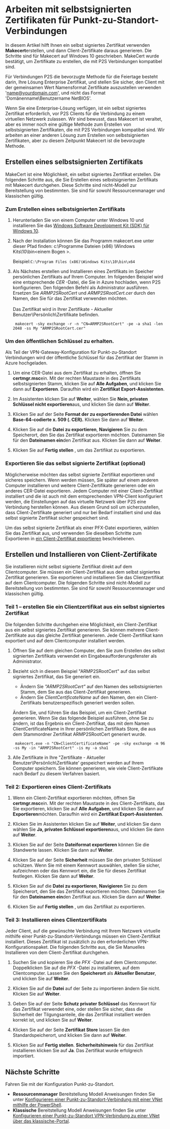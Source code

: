 <properties 
   pageTitle="Erstellen von selbstsignierten Zertifikaten für virtuelle Punkt-zu-Standort-Netzwerk Cross Verbindungen lokale mithilfe von Makecert | Microsoft Azure"
   description="Dieser Artikel enthält Schritte aus, um Makecert zum Erstellen von selbstsignierten Zertifikaten auf Windows-10 verwenden."
   services="vpn-gateway"
   documentationCenter="na"
   authors="cherylmc"
   manager="carmonm"
   editor=""
   tags="azure-resource-manager"/>
<tags 
   ms.service="vpn-gateway"
   ms.devlang="na"
   ms.topic="article"
   ms.tgt_pltfrm="na"
   ms.workload="infrastructure-services"
   ms.date="08/22/2016"
   ms.author="cherylmc" />

# <a name="working-with-self-signed-certificates-for-point-to-site-connections"></a>Arbeiten mit selbstsignierten Zertifikaten für Punkt-zu-Standort-Verbindungen

In diesem Artikel hilft Ihnen ein selbst signiertes Zertifikat verwenden **Makecert**erstellen, und dann Client-Zertifikate daraus generieren. Die Schritte sind für Makecert auf Windows 10 geschrieben. MakeCert wurde bestätigt, um Zertifikate zu erstellen, die mit P2S Verbindungen kompatibel sind. 

Für Verbindungen P2S die bevorzugte Methode für die Feiertage besteht darin, Ihre Lösung Enterprise Zertifikat, und stellen Sie sicher, den Client mit der gemeinsamen Wert Namensformat Zertifikate auszustellen verwenden 'name@yourdomain.com', und nicht das Format 'Domänenname\Benutzername NetBIOS'.

Wenn Sie eine Enterprise-Lösung verfügen, ist ein selbst signiertes Zertifikat erforderlich, vor P2S Clients für die Verbindung zu einem virtuellen Netzwerk zulassen. Wir sind bewusst, dass Makecert ist veraltet, aber es immer noch eine gültige Methode zum Erstellen von selbstsignierten Zertifikaten, die mit P2S Verbindungen kompatibel sind. Wir arbeiten an einer anderen Lösung zum Erstellen von selbstsignierten Zertifikaten, aber zu diesem Zeitpunkt Makecert ist die bevorzugte Methode.

## <a name="create-a-self-signed-certificate"></a>Erstellen eines selbstsignierten Zertifikats

MakeCert ist eine Möglichkeit, ein selbst signiertes Zertifikat erstellen. Die folgenden Schritte aus, die Sie Erstellen eines selbstsignierten Zertifikats mit Makecert durchgehen. Diese Schritte sind nicht-Modell zur Bereitstellung von bestimmten. Sie sind für sowohl Ressourcenmanager und klassischen gültig.

### <a name="to-create-a-self-signed-certificate"></a>Zum Erstellen eines selbstsignierten Zertifikats

1. Herunterladen Sie von einem Computer unter Windows 10 und installieren Sie das [Windows Software Development Kit (SDK) für Windows 10](https://dev.windows.com/en-us/downloads/windows-10-sdk).

2. Nach der Installation können Sie das Programm makecert.exe unter dieser Pfad finden: c:\Programme Dateien (x86) \Windows Kits\10\bin\<einem Bogen >. 
        
    Beispiel:`C:\Program Files (x86)\Windows Kits\10\bin\x64`

3. Als Nächstes erstellen und Installieren eines Zertifikats im Speicher persönlichen Zertifikats auf Ihrem Computer. Im folgenden Beispiel wird eine entsprechende *CER* -Datei, die Sie in Azure hochladen, wenn P2S konfigurieren. Den folgenden Befehl als Administrator ausführen. Ersetzen Sie *ARMP2SRootCert* und *ARMP2SRootCert.cer* durch den Namen, den Sie für das Zertifikat verwenden möchten.<br><br>Das Zertifikat wird in Ihrer Zertifikate - Aktueller Benutzer\Persönlich\Zertifikate befinden.

        makecert -sky exchange -r -n "CN=ARMP2SRootCert" -pe -a sha1 -len 2048 -ss My "ARMP2SRootCert.cer"


###  <a name="a-namerootpublickeyato-obtain-the-public-key"></a><a name="rootpublickey"></a>Um den öffentlichen Schlüssel zu erhalten.

Als Teil der VPN-Gateway-Konfiguration für Punkt-zu-Standort Verbindungen wird der öffentliche Schlüssel für das Zertifikat der Stamm in Azure hochgeladen.

1. Um eine CER-Datei aus dem Zertifikat zu erhalten, öffnen Sie **certmgr.msc**ein. Mit der rechten Maustaste in des Zertifikats selbstsignierten Stamm, klicken Sie auf **Alle Aufgaben**, und klicken Sie dann auf **Exportieren**. Daraufhin wird ein **Zertifikat Export-Assistenten**.

2. Im Assistenten klicken Sie auf **Weiter**, wählen Sie **Nein, privaten Schlüssel nicht exportieren**aus, und klicken Sie dann auf **Weiter**.

3. Klicken Sie auf der Seite **Format der zu exportierenden Datei** wählen **Base-64-codierte x. 509 (. CER).** Klicken Sie dann auf **Weiter**. 

4. Klicken Sie auf die **Datei zu exportieren**, **Navigieren** Sie zu dem Speicherort, den Sie das Zertifikat exportieren möchten. Dateinamen Sie für den **Dateinamen ein**den Zertifikat aus. Klicken Sie dann auf **Weiter**.

5. Klicken Sie auf **Fertig stellen** , um das Zertifikat zu exportieren.

 
### <a name="export-the-self-signed-certificate-optional"></a>Exportieren Sie das selbst signierte Zertifikat (optional)

Möglicherweise möchten das selbst signierte Zertifikat exportieren und sicheres speichern. Wenn werden müssen, Sie später auf einem anderen Computer installieren und weitere Client-Zertifikate generieren oder ein anderes CER-Datei exportieren. Jedem Computer mit einer Client-Zertifikat installiert und die ist auch mit dem entsprechenden VPN-Client konfiguriert werden, die Einstellungen auf das virtuelle Netzwerk über P2S eine Verbindung herstellen können. Aus diesem Grund soll um sicherzustellen, dass Client-Zertifikate generiert und nur bei Bedarf installiert sind und das selbst signierte Zertifikat sicher gespeichert sind.

Um das selbst signierte Zertifikat als einer PFX-Datei exportieren, wählen Sie das Zertifikat aus, und verwenden Sie dieselben Schritte zum Exportieren in [ein Client-Zertifikat exportieren](#clientkey) beschriebenen.

## <a name="create-and-install-client-certificates"></a>Erstellen und Installieren von Client-Zertifikate

Sie installieren nicht selbst signierte Zertifikat direkt auf dem Clientcomputer. Sie müssen ein Client-Zertifikat aus dem selbst signiertes Zertifikat generieren. Sie exportieren und installieren Sie das Clientzertifikat auf dem Clientcomputer. Die folgenden Schritte sind nicht-Modell zur Bereitstellung von bestimmten. Sie sind für sowohl Ressourcenmanager und klassischen gültig.

### <a name="part-1---generate-a-client-certificate-from-a-self-signed-certificate"></a>Teil 1 – erstellen Sie ein Clientzertifikat aus ein selbst signiertes Zertifikat

Die folgenden Schritte durchgehen eine Möglichkeit, ein Client-Zertifikat aus ein selbst signiertes Zertifikat generieren. Sie können mehrere Client-Zertifikate aus das gleiche Zertifikat generieren. Jede Client-Zertifikat kann exportiert und auf dem Clientcomputer installiert werden. 

1. Öffnen Sie auf dem gleichen Computer, den Sie zum Erstellen des selbst signierten Zertifikats verwendet ein Eingabeaufforderungsfenster als Administrator.

2. Bezieht sich in diesem Beispiel "ARMP2SRootCert" auf das selbst signiertes Zertifikat, das Sie generiert ein. 
    - Ändern Sie *"ARMP2SRootCert"* auf den Namen des selbstsignierten Stamm, dem Sie aus das Client-Zertifikat generieren. 
    - Ändern Sie *ClientCertificateName* auf den Namen, den ein Client-Zertifikats benutzerspezifisch generiert werden sollen. 


    Ändern Sie, und führen Sie das Beispiel, um ein Client-Zertifikat generieren. Wenn Sie das folgende Beispiel ausführen, ohne Sie zu ändern, ist das Ergebnis ein Client-Zertifikat, das mit dem Namen ClientCertificateName in Ihrer persönlichen Zertifikats Store, die aus dem Stammordner Zertifikat ARMP2SRootCert generiert wurde.

        makecert.exe -n "CN=ClientCertificateName" -pe -sky exchange -m 96 -ss My -in "ARMP2SRootCert" -is my -a sha1

4. Alle Zertifikate in Ihre "Zertifikate - Aktueller Benutzer\Persönlich\Zertifikate' gespeichert werden auf Ihrem Computer speichern. Sie können generieren, wie viele Client-Zertifikate nach Bedarf zu diesem Verfahren basiert.

### <a name="a-nameclientkeyapart-2---export-a-client-certificate"></a><a name="clientkey"></a>Teil 2: Exportieren eines Client-Zertifikats

1. Wenn ein Client-Zertifikat exportieren möchten, öffnen Sie **certmgr.msc**ein. Mit der rechten Maustaste in des Client-Zertifikats, das Sie exportieren, klicken Sie auf **Alle Aufgaben**, und klicken Sie dann auf **Exportieren**möchten. Daraufhin wird ein **Zertifikat Export-Assistenten**.

2. Klicken Sie im Assistenten klicken Sie auf **Weiter**, und klicken Sie dann wählen Sie **Ja, privaten Schlüssel exportieren**aus, und klicken Sie dann auf **Weiter**.

3. Klicken Sie auf der Seite **Dateiformat exportieren** können Sie die Standwerte lassen. Klicken Sie dann auf **Weiter**. 
 
4. Klicken Sie auf der Seite **Sicherheit** müssen Sie den privaten Schlüssel schützen. Wenn Sie mit einem Kennwort auswählen, stellen Sie sicher, aufzeichnen oder das Kennwort ein, die Sie für dieses Zertifikat festlegen. Klicken Sie dann auf **Weiter**.

5. Klicken Sie auf die **Datei zu exportieren**, **Navigieren** Sie zu dem Speicherort, den Sie das Zertifikat exportieren möchten. Dateinamen Sie für den **Dateinamen ein**den Zertifikat aus. Klicken Sie dann auf **Weiter**.

6. Klicken Sie auf **Fertig stellen** , um das Zertifikat zu exportieren.  

### <a name="part-3---install-a-client-certificate"></a>Teil 3: Installieren eines Clientzertifikats

Jeder Client, auf die gewünschte Verbindung mit Ihrem Netzwerk virtuelle mithilfe einer Punkt-zu-Standort-Verbindungs müssen ein Client-Zertifikat installiert. Dieses Zertifikat ist zusätzlich zu den erforderlichen VPN-Konfigurationspaket. Die folgenden Schritte aus, die Sie Manuelles Installieren von dem Client-Zertifikat durchgehen.

1. Suchen Sie und kopieren Sie die *PFX* -Datei auf dem Clientcomputer. Doppelklicken Sie auf die *PFX* -Datei zu installieren, auf dem Clientcomputer. Lassen Sie den **Speicherort** als **Aktueller Benutzer**, und klicken Sie auf **Weiter**.

2. Klicken Sie auf die **Datei** auf der Seite zu importieren ändern Sie nicht. Klicken Sie auf **Weiter**.

3. Geben Sie auf der Seite **Schutz privater Schlüssel** das Kennwort für das Zertifikat verwendet eine, oder stellen Sie sicher, dass die Sicherheit der Tilgungsanteile, die das Zertifikat installiert werden korrekt ist, und klicken Sie auf **Weiter**.

4. Klicken Sie auf der Seite **Zertifikat Store** lassen Sie den Standardspeicherort, und klicken Sie dann auf **Weiter**.

5. Klicken Sie auf **Fertig stellen**. **Sicherheitshinweis** für das Zertifikat installieren klicken Sie auf **Ja**. Das Zertifikat wurde erfolgreich importiert.

## <a name="next-steps"></a>Nächste Schritte

Fahren Sie mit der Konfiguration Punkt-zu-Standort. 

- **Ressourcenmanager** Bereitstellung Modell Anweisungen finden Sie unter [Konfigurieren einer Punkt-zu-Standort-Verbindung mit einer VNet mithilfe der PowerShell](vpn-gateway-howto-point-to-site-rm-ps.md). 
- **Klassische** Bereitstellung Modell Anweisungen finden Sie unter [Konfigurieren einer Punkt-zu-Standort VPN-Verbindung zu einer VNet über das klassische-Portal](vpn-gateway-point-to-site-create.md).